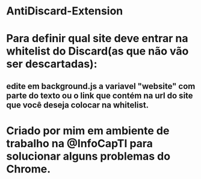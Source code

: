 # AntiDiscard-Extension
# Para definir qual site deve entrar na whitelist do Discard(as que não vão ser descartadas):
## edite em background.js a variavel "website" com parte do texto ou o link que contém na url do site que você deseja colocar na whitelist.
# Criado por mim em ambiente de trabalho na @InfoCapTI para solucionar alguns problemas do Chrome.

